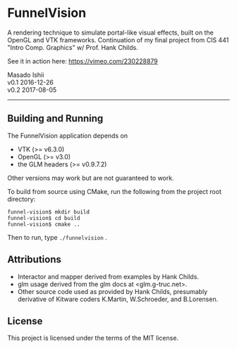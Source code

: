 FunnelVision
============
A rendering technique to simulate portal-like visual effects, built on the OpenGL and VTK frameworks.
Continuation of my final project from CIS 441 "Intro Comp. Graphics" w/ Prof. Hank Childs.

See it in action here: <https://vimeo.com/230228879>

Masado Ishii  
v0.1 2016-12-26  
v0.2 2017-08-05

----


Building and Running
--------------------
The FunnelVision application depends on  

* VTK (>= v6.3.0)
* OpenGL (>= v3.0)
* the GLM headers (>= v0.9.7.2)

Other versions may work but are not guaranteed to work.

To build from source using CMake, run the following from the project root directory:

    funnel-vision$ mkdir build
    funnel-vision$ cd build
    funnel-vision$ cmake ..

Then to run, type `./funnelvision` .


Attributions
------------
* Interactor and mapper derived from examples by Hank Childs.
* glm usage derived from the glm docs at <glm.g-truc.net>.
* Other source code used as provided by Hank Childs, presumably derivative
    of Kitware coders K.Martin, W.Schroeder, and B.Lorensen.


License
-------
This project is licensed under the terms of the MIT license.
